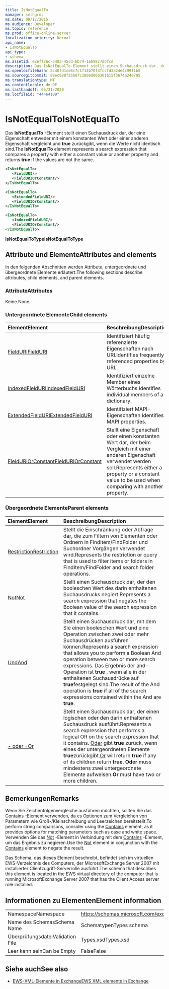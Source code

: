 ```yaml
---
title: IsNotEqualTo
manager: sethgros
ms.date: 09/17/2015
ms.audience: Developer
ms.topic: reference
ms.prod: office-online-server
localization_priority: Normal
api_name:
- IsNotEqualTo
api_type:
- schema
ms.assetid: e2eff26c-3403-45cd-bb74-1eb98c7dbfcd
description: Das IsNotEqualTo-Element stellt einen Suchausdruck dar, der eine Eigenschaft entweder mit einem konstanten Wert oder einer anderen Eigenschaft vergleicht und true zurückgibt, wenn die Werte nicht identisch sind.
ms.openlocfilehash: 8c40fd1ce8c7c1f14b70f4fccfd3a24e4c99f1b5
ms.sourcegitcommit: 88ec988f2bb67c1866d06b361615f3674a24e795
ms.translationtype: MT
ms.contentlocale: de-DE
ms.lasthandoff: 05/31/2020
ms.locfileid: "44464189"
---
```

# <a name="isnotequalto"></a><span data-ttu-id="ea5d5-103">IsNotEqualTo</span><span class="sxs-lookup"><span data-stu-id="ea5d5-103">IsNotEqualTo</span></span>

<span data-ttu-id="ea5d5-104">Das **IsNotEqualTo** -Element stellt einen Suchausdruck dar, der eine Eigenschaft entweder mit einem konstanten Wert oder einer anderen Eigenschaft vergleicht und **true** zurückgibt, wenn die Werte nicht identisch sind.</span><span class="sxs-lookup"><span data-stu-id="ea5d5-104">The **IsNotEqualTo** element represents a search expression that compares a property with either a constant value or another property and returns **true** if the values are not the same.</span></span> 
  
```xml
<IsNotEqualTo>
   <FieldURI/>
   <FieldURIOrConstant/>
</IsNotEqualTo>
```

```xml
<IsNotEqualTo>
   <ExtendedFieldURI/> 
   <FieldURIOrConstant/>
</IsNotEqualTo>
```

```xml
<IsNotEqualTo>
   <IndexedFieldURI/>
   <FieldURIOrConstant/>
</IsNotEqualTo>
```

<span data-ttu-id="ea5d5-105">**IsNotEqualToType**</span><span class="sxs-lookup"><span data-stu-id="ea5d5-105">**IsNotEqualToType**</span></span>

## <a name="attributes-and-elements"></a><span data-ttu-id="ea5d5-106">Attribute und Elemente</span><span class="sxs-lookup"><span data-stu-id="ea5d5-106">Attributes and elements</span></span>

<span data-ttu-id="ea5d5-107">In den folgenden Abschnitten werden Attribute, untergeordnete und übergeordnete Elemente erläutert.</span><span class="sxs-lookup"><span data-stu-id="ea5d5-107">The following sections describe attributes, child elements, and parent elements.</span></span>
  
### <a name="attributes"></a><span data-ttu-id="ea5d5-108">Attribute</span><span class="sxs-lookup"><span data-stu-id="ea5d5-108">Attributes</span></span>

<span data-ttu-id="ea5d5-109">Keine.</span><span class="sxs-lookup"><span data-stu-id="ea5d5-109">None.</span></span>
  
### <a name="child-elements"></a><span data-ttu-id="ea5d5-110">Untergeordnete Elemente</span><span class="sxs-lookup"><span data-stu-id="ea5d5-110">Child elements</span></span>

|<span data-ttu-id="ea5d5-111">**Element**</span><span class="sxs-lookup"><span data-stu-id="ea5d5-111">**Element**</span></span>|<span data-ttu-id="ea5d5-112">**Beschreibung**</span><span class="sxs-lookup"><span data-stu-id="ea5d5-112">**Description**</span></span>|
|:-----|:-----|
|[<span data-ttu-id="ea5d5-113">FieldURI</span><span class="sxs-lookup"><span data-stu-id="ea5d5-113">FieldURI</span></span>](fielduri.md) <br/> |<span data-ttu-id="ea5d5-114">Identifiziert häufig referenzierte Eigenschaften nach URI.</span><span class="sxs-lookup"><span data-stu-id="ea5d5-114">Identifies frequently referenced properties by URI.</span></span>  <br/> |
|[<span data-ttu-id="ea5d5-115">IndexedFieldURI</span><span class="sxs-lookup"><span data-stu-id="ea5d5-115">IndexedFieldURI</span></span>](indexedfielduri.md) <br/> |<span data-ttu-id="ea5d5-116">Identifiziert einzelne Member eines Wörterbuchs.</span><span class="sxs-lookup"><span data-stu-id="ea5d5-116">Identifies individual members of a dictionary.</span></span>  <br/> |
|[<span data-ttu-id="ea5d5-117">ExtendedFieldURI</span><span class="sxs-lookup"><span data-stu-id="ea5d5-117">ExtendedFieldURI</span></span>](extendedfielduri.md) <br/> |<span data-ttu-id="ea5d5-118">Identifiziert MAPI-Eigenschaften.</span><span class="sxs-lookup"><span data-stu-id="ea5d5-118">Identifies MAPI properties.</span></span>  <br/> |
|[<span data-ttu-id="ea5d5-119">FieldURIOrConstant</span><span class="sxs-lookup"><span data-stu-id="ea5d5-119">FieldURIOrConstant</span></span>](fielduriorconstant.md) <br/> |<span data-ttu-id="ea5d5-120">Stellt eine Eigenschaft oder einen konstanten Wert dar, der beim Vergleich mit einer anderen Eigenschaft verwendet werden soll.</span><span class="sxs-lookup"><span data-stu-id="ea5d5-120">Represents either a property or a constant value to be used when comparing with another property.</span></span>  <br/> |
   
### <a name="parent-elements"></a><span data-ttu-id="ea5d5-121">Übergeordnete Elemente</span><span class="sxs-lookup"><span data-stu-id="ea5d5-121">Parent elements</span></span>

|<span data-ttu-id="ea5d5-122">**Element**</span><span class="sxs-lookup"><span data-stu-id="ea5d5-122">**Element**</span></span>|<span data-ttu-id="ea5d5-123">**Beschreibung**</span><span class="sxs-lookup"><span data-stu-id="ea5d5-123">**Description**</span></span>|
|:-----|:-----|
|[<span data-ttu-id="ea5d5-124">Restriction</span><span class="sxs-lookup"><span data-stu-id="ea5d5-124">Restriction</span></span>](restriction.md) <br/> |<span data-ttu-id="ea5d5-125">Stellt die Einschränkung oder Abfrage dar, die zum Filtern von Elementen oder Ordnern in FindItem/FindFolder und Suchordner Vorgängen verwendet wird.</span><span class="sxs-lookup"><span data-stu-id="ea5d5-125">Represents the restriction or query that is used to filter items or folders in FindItem/FindFolder and search folder operations.</span></span>  <br/> |
|[<span data-ttu-id="ea5d5-126">Not</span><span class="sxs-lookup"><span data-stu-id="ea5d5-126">Not</span></span>](not.md) <br/> |<span data-ttu-id="ea5d5-127">Stellt einen Suchausdruck dar, der den booleschen Wert des darin enthaltenen Suchausdrucks negiert.</span><span class="sxs-lookup"><span data-stu-id="ea5d5-127">Represents a search expression that negates the Boolean value of the search expression that it contains.</span></span>  <br/> |
|[<span data-ttu-id="ea5d5-128">Und</span><span class="sxs-lookup"><span data-stu-id="ea5d5-128">And</span></span>](and.md) <br/> |<span data-ttu-id="ea5d5-129">Stellt einen Suchausdruck dar, mit dem Sie einen booleschen Wert und eine Operation zwischen zwei oder mehr Suchausdrücken ausführen können.</span><span class="sxs-lookup"><span data-stu-id="ea5d5-129">Represents a search expression that allows you to perform a Boolean And operation between two or more search expressions.</span></span> <span data-ttu-id="ea5d5-130">Das Ergebnis der and-Operation ist **true** , wenn alle in der enthaltenen Suchausdrücke auf **true**festgelegt sind.</span><span class="sxs-lookup"><span data-stu-id="ea5d5-130">The result of the And operation is **true** if all of the search expressions contained within the And are **true**.</span></span>  <br/> |
|[<span data-ttu-id="ea5d5-131">- oder -</span><span class="sxs-lookup"><span data-stu-id="ea5d5-131">Or</span></span>](or.md) <br/> |<span data-ttu-id="ea5d5-132">Stellt einen Suchausdruck dar, der einen logischen oder den darin enthaltenen Suchausdruck ausführt.</span><span class="sxs-lookup"><span data-stu-id="ea5d5-132">Represents a search expression that performs a logical OR on the search expression that it contains.</span></span> <span data-ttu-id="ea5d5-133">[Oder](or.md) gibt **true** zurück, wenn eines der untergeordneten Elemente **true**zurückgibt.</span><span class="sxs-lookup"><span data-stu-id="ea5d5-133">[Or](or.md) will return **true** if any of its children return **true**.</span></span> <span data-ttu-id="ea5d5-134">**Oder** muss mindestens zwei untergeordnete Elemente aufweisen.</span><span class="sxs-lookup"><span data-stu-id="ea5d5-134">**Or** must have two or more children.</span></span>  <br/> |
   
## <a name="remarks"></a><span data-ttu-id="ea5d5-135">Bemerkungen</span><span class="sxs-lookup"><span data-stu-id="ea5d5-135">Remarks</span></span>

<span data-ttu-id="ea5d5-136">Wenn Sie Zeichenfolgenvergleiche ausführen möchten, sollten Sie das [Contains](contains.md) -Element verwenden, da es Optionen zum Vergleichen von Parametern wie Groß-/Kleinschreibung und Leerzeichen bereitstellt.</span><span class="sxs-lookup"><span data-stu-id="ea5d5-136">To perform string comparisons, consider using the [Contains](contains.md) element, as it provides options for matching parameters such as case and white space.</span></span> <span data-ttu-id="ea5d5-137">Verwenden Sie das [Not](not.md) -Element in Verbindung mit dem [Contains](contains.md) -Element, um das Ergebnis zu negieren.</span><span class="sxs-lookup"><span data-stu-id="ea5d5-137">Use the [Not](not.md) element in conjunction with the [Contains](contains.md) element to negate the result.</span></span> 
  
<span data-ttu-id="ea5d5-138">Das Schema, das dieses Element beschreibt, befindet sich im virtuellen EWS-Verzeichnis des Computers, der MicrosoftExchange Server 2007 mit installierter Clientzugriff-Serverrolle ausführt.</span><span class="sxs-lookup"><span data-stu-id="ea5d5-138">The schema that describes this element is located in the EWS virtual directory of the computer that is running MicrosoftExchange Server 2007 that has the Client Access server role installed.</span></span>
  
## <a name="element-information"></a><span data-ttu-id="ea5d5-139">Informationen zu Elementen</span><span class="sxs-lookup"><span data-stu-id="ea5d5-139">Element information</span></span>

|||
|:-----|:-----|
|<span data-ttu-id="ea5d5-140">Namespace</span><span class="sxs-lookup"><span data-stu-id="ea5d5-140">Namespace</span></span>  <br/> |https://schemas.microsoft.com/exchange/services/2006/types  <br/> |
|<span data-ttu-id="ea5d5-141">Name des Schemas</span><span class="sxs-lookup"><span data-stu-id="ea5d5-141">Schema Name</span></span>  <br/> |<span data-ttu-id="ea5d5-142">Schematypen</span><span class="sxs-lookup"><span data-stu-id="ea5d5-142">Types schema</span></span>  <br/> |
|<span data-ttu-id="ea5d5-143">Überprüfungsdatei</span><span class="sxs-lookup"><span data-stu-id="ea5d5-143">Validation File</span></span>  <br/> |<span data-ttu-id="ea5d5-144">Types.xsd</span><span class="sxs-lookup"><span data-stu-id="ea5d5-144">Types.xsd</span></span>  <br/> |
|<span data-ttu-id="ea5d5-145">Leer kann sein</span><span class="sxs-lookup"><span data-stu-id="ea5d5-145">Can be Empty</span></span>  <br/> |<span data-ttu-id="ea5d5-146">False</span><span class="sxs-lookup"><span data-stu-id="ea5d5-146">False</span></span>  <br/> |
   
## <a name="see-also"></a><span data-ttu-id="ea5d5-147">Siehe auch</span><span class="sxs-lookup"><span data-stu-id="ea5d5-147">See also</span></span>

- [<span data-ttu-id="ea5d5-148">EWS-XML-Elemente in Exchange</span><span class="sxs-lookup"><span data-stu-id="ea5d5-148">EWS XML elements in Exchange</span></span>](ews-xml-elements-in-exchange.md)


